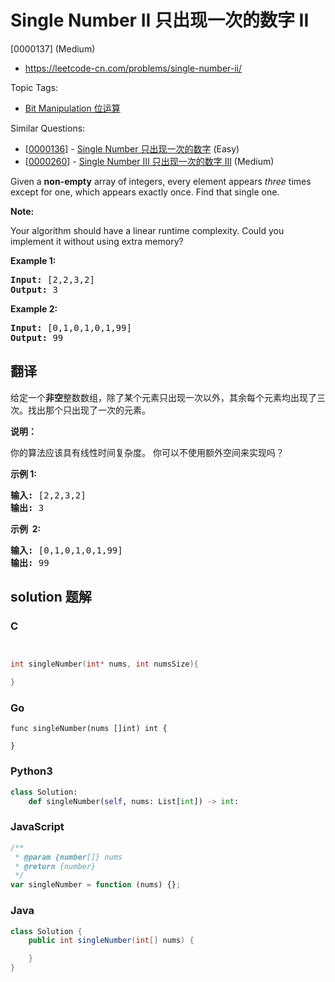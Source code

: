 # Single Number II 只出现一次的数字 II

[0000137] (Medium)

- https://leetcode-cn.com/problems/single-number-ii/

Topic Tags:

- [Bit Manipulation 位运算](https://leetcode-cn.com/tag/bit-manipulation/)

Similar Questions:

- [[0000136](https://leetcode-cn.com/problems/single-number/)] - [Single Number 只出现一次的数字](./0000136.single-number.md) (Easy)
- [[0000260](https://leetcode-cn.com/problems/single-number-iii/)] - [Single Number III 只出现一次的数字 III](./0000260.single-number-iii.md) (Medium)

Given a **non-empty** array of integers, every element appears _three_ times except for one, which appears exactly once. Find that single one.

**Note:**

Your algorithm should have a linear runtime complexity. Could you implement it without using extra memory?

**Example 1:**

<pre><strong>Input:</strong> [2,2,3,2]
<strong>Output:</strong> 3
</pre>

**Example 2:**

<pre><strong>Input:</strong> [0,1,0,1,0,1,99]
<strong>Output:</strong> 99</pre>

## 翻译

给定一个**非空**整数数组，除了某个元素只出现一次以外，其余每个元素均出现了三次。找出那个只出现了一次的元素。

**说明：**

你的算法应该具有线性时间复杂度。 你可以不使用额外空间来实现吗？

**示例 1:**

<pre><strong>输入:</strong> [2,2,3,2]
<strong>输出:</strong> 3
</pre>

**示例  2:**

<pre><strong>输入:</strong> [0,1,0,1,0,1,99]
<strong>输出:</strong> 99</pre>

## solution 题解

### C

```c


int singleNumber(int* nums, int numsSize){

}


```

### Go

```golang
func singleNumber(nums []int) int {

}
```

### Python3

```python
class Solution:
    def singleNumber(self, nums: List[int]) -> int:
```

### JavaScript

```javascript
/**
 * @param {number[]} nums
 * @return {number}
 */
var singleNumber = function (nums) {};
```

### Java

```java
class Solution {
    public int singleNumber(int[] nums) {

    }
}
```
